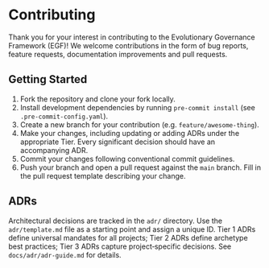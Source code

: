 # Contributing

Thank you for your interest in contributing to the Evolutionary Governance Framework (EGF)!  We welcome contributions in the form of bug reports, feature requests, documentation improvements and pull requests.

## Getting Started

1. Fork the repository and clone your fork locally.
2. Install development dependencies by running `pre-commit install` (see `.pre-commit-config.yaml`).
3. Create a new branch for your contribution (e.g. `feature/awesome‑thing`).
4. Make your changes, including updating or adding ADRs under the appropriate Tier.  Every significant decision should have an accompanying ADR.
5. Commit your changes following conventional commit guidelines.
6. Push your branch and open a pull request against the `main` branch.  Fill in the pull request template describing your change.

## ADRs

Architectural decisions are tracked in the `adr/` directory.  Use the `adr/template.md` file as a starting point and assign a unique ID.  Tier 1 ADRs define universal mandates for all projects; Tier 2 ADRs define archetype best practices; Tier 3 ADRs capture project‑specific decisions.  See `docs/adr/adr-guide.md` for details.